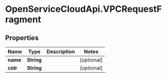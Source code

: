 # OpenServiceCloudApi.VPCRequestFragment

## Properties

Name | Type | Description | Notes
------------ | ------------- | ------------- | -------------
**name** | **String** |  | [optional] 
**cidr** | **String** |  | [optional] 


